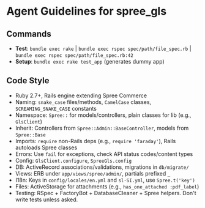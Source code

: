 # Agent Guidelines for spree_gls

## Commands
- **Test**: `bundle exec rake` | `bundle exec rspec spec/path/file_spec.rb` | `bundle exec rspec spec/path/file_spec.rb:42`
- **Setup**: `bundle exec rake test_app` (generates dummy app)

## Code Style
- Ruby 2.7+, Rails engine extending Spree Commerce
- Naming: `snake_case` files/methods, `CamelCase` classes, `SCREAMING_SNAKE_CASE` constants
- Namespace: `Spree::` for models/controllers, plain classes for lib (e.g., `GlsClient`)
- Inherit: Controllers from `Spree::Admin::BaseController`, models from `Spree::Base`
- Imports: `require` non-Rails deps (e.g., `require 'faraday'`), Rails autoloads Spree classes
- Errors: Use `fail` for exceptions, check API status codes/content types
- Config: `GlsClient.configure`, `SpreeGls.config`
- DB: ActiveRecord associations/validations, migrations in `db/migrate/`
- Views: ERB under `app/views/spree/admin/`, partials prefixed `_`
- I18n: Keys in `config/locales/en.yml` and `sl-SI.yml`, use `Spree.t('key')`
- Files: ActiveStorage for attachments (e.g., `has_one_attached :pdf_label`)
- Testing: RSpec + FactoryBot + DatabaseCleaner + Spree helpers. Don't write tests unless asked.
